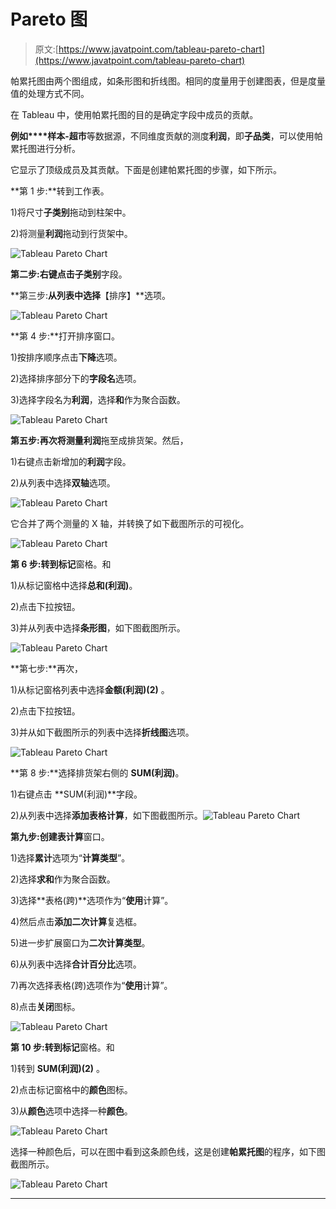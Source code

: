 # Pareto 图

> 原文:[https://www.javatpoint.com/tableau-pareto-chart](https://www.javatpoint.com/tableau-pareto-chart)

帕累托图由两个图组成，如条形图和折线图。相同的度量用于创建图表，但是度量值的处理方式不同。

在 Tableau 中，使用帕累托图的目的是确定字段中成员的贡献。

**例如****样本-超市**等数据源，不同维度贡献的测度**利润**，即**子品类**，可以使用帕累托图进行分析。

它显示了顶级成员及其贡献。下面是创建帕累托图的步骤，如下所示。

**第 1 步:**转到工作表。

1)将尺寸**子类别**拖动到柱架中。

2)将测量**利润**拖动到行货架中。

![Tableau Pareto Chart](../Images/673c61120adfe1fe4cda201b3545f5eb.png)

**第二步:**右键点击**子类别**字段。

**第三步:**从列表中选择**【排序】**选项。

![Tableau Pareto Chart](../Images/d9ca3658771fa1d6d138e53fb3e6fd8a.png)

**第 4 步:**打开排序窗口。

1)按排序顺序点击**下降**选项。

2)选择排序部分下的**字段名**选项。

3)选择字段名为**利润**，选择**和**作为聚合函数。

![Tableau Pareto Chart](../Images/c341da1c5e56305452f8d2d6731e046a.png)

**第五步:**再次将测量**利润**拖至成排货架。然后，

1)右键点击新增加的**利润**字段。

2)从列表中选择**双轴**选项。

![Tableau Pareto Chart](../Images/be5c6ad5c0207140a9cf2d465a485cd3.png)

它合并了两个测量的 X 轴，并转换了如下截图所示的可视化。

![Tableau Pareto Chart](../Images/f264732ea9d92172ff4d5ec3aea8adac.png)

**第 6 步:**转到**标记**窗格。和

1)从标记窗格中选择**总和(利润)**。

2)点击下拉按钮。

3)并从列表中选择**条形图**，如下图截图所示。

![Tableau Pareto Chart](../Images/82a2ab0ddfd80406a69be6b8a396c465.png)

**第七步:**再次，

1)从标记窗格列表中选择**金额(利润)(2)** 。

2)点击下拉按钮。

3)并从如下截图所示的列表中选择**折线图**选项。

![Tableau Pareto Chart](../Images/37510422f86ce26f733c9aecf4ce2214.png)

**第 8 步:**选择排货架右侧的 **SUM(利润)**。

1)右键点击 **SUM(利润)**字段。

2)从列表中选择**添加表格计算**，如下图截图所示。![Tableau Pareto Chart](../Images/59b363a00ce6ac09f98ae1ac1d5bf5ce.png)

**第九步:**创建**表计算**窗口。

1)选择**累计**选项为“**计算类型**”。

2)选择**求和**作为聚合函数。

3)选择**表格(跨)**选项作为“**使用**计算”。

4)然后点击**添加二次计算**复选框。

5)进一步扩展窗口为**二次计算类型**。

6)从列表中选择**合计百分比**选项。

7)再次选择表格(跨)选项作为“**使用**计算”。

8)点击**关闭**图标。

![Tableau Pareto Chart](../Images/421d98bb0b880a4b244bf78de88ce349.png)

**第 10 步:**转到**标记**窗格。和

1)转到 **SUM(利润)(2)** 。

2)点击标记窗格中的**颜色**图标。

3)从**颜色**选项中选择一种**颜色**。

![Tableau Pareto Chart](../Images/1b0ddcca7ed1b4837db504543acdebcf.png)

选择一种颜色后，可以在图中看到这条颜色线，这是创建**帕累托图**的程序，如下图截图所示。

![Tableau Pareto Chart](../Images/3d39ad189c058fd71c87049bfc91305c.png)

* * *